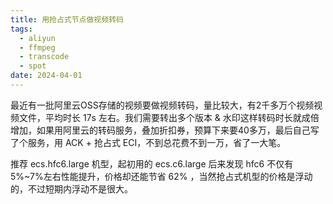 ```yaml
---
title: 用抢占式节点做视频转码
tags:
  - aliyun
  - ffmpeg
  - transcode
  - spot
date: 2024-04-01
---
```

最近有一批阿里云OSS存储的视频要做视频转码，量比较大，有2千多万个视频视频文件，平均时长 17s 左右。我们需要转出多个版本 & 水印这样转码时长就成倍增加，如果用阿里云的转码服务，叠加折扣券，预算下来要40多万，最后自己写了个服务，用 ACK + 抢占式 ECI，不到总花费不到一万，省了一大笔。


推荐 ecs.hfc6.large 机型，起初用的 ecs.c6.large 后来发现 hfc6 不仅有 5%~7%左右性能提升，价格却还能节省 62% ，当然抢占式机型的价格是浮动的，不过短期内浮动不是很大。